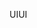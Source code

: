 <span data-ttu-id="8a569-101">UI</span><span class="sxs-lookup"><span data-stu-id="8a569-101">UI</span></span>